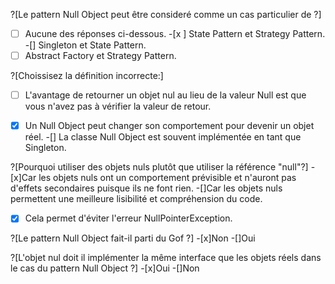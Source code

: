 
?[Le pattern Null Object peut être consideré comme un cas particulier de ?]
-[ ] Aucune des réponses ci-dessous.
-[x ] State Pattern et Strategy Pattern.
-[] Singleton et State Pattern.
-[ ] Abstract Factory et Strategy Pattern.

?[Choissisez la définition incorrecte:]
-[ ] L'avantage de retourner un objet nul au lieu de la valeur Null est que vous n'avez pas à vérifier la valeur de retour.
-[x] Un Null Object peut changer son comportement pour devenir un objet réel.
-[] La classe Null Object est souvent implémentée en tant que Singleton.


?[Pourquoi utiliser des objets nuls plutôt que utiliser la référence "null"?]
-[x]Car les objets nuls ont un comportement prévisible et n'auront pas d'effets secondaires puisque ils ne font rien.
-[]Car les objets nuls permettent une meilleure lisibilité et compréhension du code.
-[x] Cela permet d'éviter l'erreur NullPointerException.


?[Le pattern Null Object fait-il parti du Gof ?]
-[x]Non
-[]Oui

?[L'objet nul doit il implémenter la même interface que les objets réels dans le cas du pattern Null Object ?]
-[x]Oui
-[]Non
